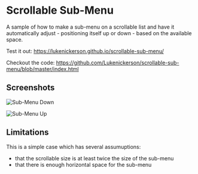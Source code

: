 # Scrollable Sub-Menu

A sample of how to make a sub-menu on a scrollable list and have it automatically adjust - positioning itself up or down - based on the available space. 

Test it out: https://lukenickerson.github.io/scrollable-sub-menu/

Checkout the code: https://github.com/Lukenickerson/scrollable-sub-menu/blob/master/index.html

## Screenshots

![Sub-Menu Down](https://lukenickerson.github.io/scrollable-sub-menu/images/screenshots/sub-menu-down.png)

![Sub-Menu Up](https://lukenickerson.github.io/scrollable-sub-menu/images/screenshots/sub-menu-up.png)

## Limitations 

This is a simple case which has several assumuptions: 
* that the scrollable size is at least twice the size of the sub-menu
* that there is enough horizontal space for the sub-menu
